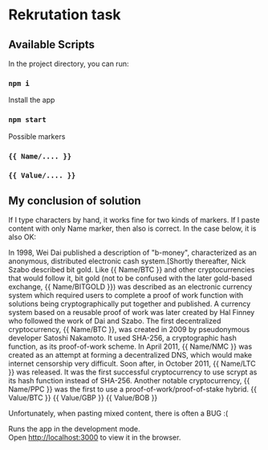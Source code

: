 # Rekrutation task

## Available Scripts

In the project directory, you can run:

### `npm i`

Install the app

### `npm start`

Possible markers

### `{{ Name/.... }}`

### `{{ Value/.... }}`

## My conclusion of solution

If I type characters by hand, it works fine for two kinds of markers. If I paste content with only Name marker, then also is correct.
In the case below, it is also OK:

In 1998, Wei Dai published a description of "b-money", characterized as an anonymous, distributed electronic cash system.[Shortly thereafter, Nick Szabo described bit gold. Like {{ Name/BTC }} and other cryptocurrencies that would follow it, bit gold (not to be confused with the later gold-based exchange, {{ Name/BITGOLD }}) was described as an electronic currency system which required users to complete a proof of work function with solutions being cryptographically put together and published. A currency system based on a reusable proof of work was later created by Hal Finney who followed the work of Dai and Szabo.
The first decentralized cryptocurrency, {{ Name/BTC }}, was created in 2009 by pseudonymous developer Satoshi Nakamoto. It used SHA-256, a cryptographic hash function, as its proof-of-work scheme. In April 2011, {{ Name/NMC }} was created as an attempt at forming a decentralized DNS, which would make internet censorship very difficult. Soon after, in October 2011, {{ Name/LTC }} was released. It was the first successful cryptocurrency to use scrypt as its hash function instead of SHA-256. Another notable cryptocurrency, {{ Name/PPC }} was the first to use a proof-of-work/proof-of-stake hybrid.
{{ Value/BTC }} {{ Value/GBP }} {{ Value/BOB }}

Unfortunately, when pasting mixed content, there is often a BUG :(

Runs the app in the development mode.\
Open [http://localhost:3000](http://localhost:3000) to view it in the browser.
